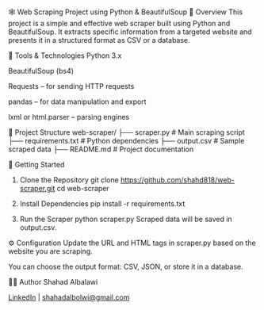 🕸️ Web Scraping Project using Python & BeautifulSoup
📌 Overview
This project is a simple and effective web scraper built using Python and BeautifulSoup. It extracts specific information from a targeted website and presents it in a structured format as CSV or a database.

🧰 Tools & Technologies
Python 3.x

BeautifulSoup (bs4)

Requests – for sending HTTP requests

pandas – for data manipulation and export

lxml or html.parser – parsing engines

📂 Project Structure
web-scraper/
├── scraper.py             # Main scraping script
├── requirements.txt       # Python dependencies
├── output.csv             # Sample scraped data
├── README.md              # Project documentation

🚀 Getting Started
1. Clone the Repository
git clone https://github.com/shahd818/web-scraper.git
cd web-scraper

2. Install Dependencies
pip install -r requirements.txt

3. Run the Scraper
python scraper.py
Scraped data will be saved in output.csv.

⚙️ Configuration
Update the URL and HTML tags in scraper.py based on the website you are scraping.

You can choose the output format: CSV, JSON, or store it in a database.

🧑‍💻 Author
Shahad Albalawi

[LinkedIn](https://www.linkedin.com/in/shahad-hassan-562451297?utm_source=share&utm_campaign=share_via&utm_content=profile&utm_medium=ios_app) | shahadalbolwi@gmail.com
